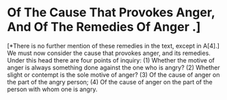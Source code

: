 # Of The Cause That Provokes Anger, And Of The Remedies Of Anger .]

[*There is no further mention of these remedies in the text, except in A[4].]  We must now consider the cause that provokes anger, and its remedies. Under this head there are four points of inquiry:
(1) Whether the motive of anger is always something done against the one who is angry?
(2) Whether slight or contempt is the sole motive of anger?
(3) Of the cause of anger on the part of the angry person;
(4) Of the cause of anger on the part of the person with whom one is angry.